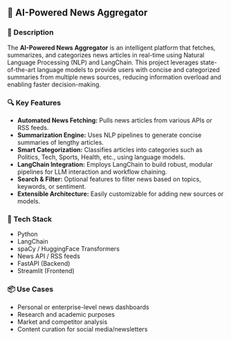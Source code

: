 


## 📰 AI-Powered News Aggregator

### 📌 Description

The **AI-Powered News Aggregator** is an intelligent platform that fetches, summarizes, and categorizes news articles in real-time using Natural Language Processing (NLP) and LangChain. This project leverages state-of-the-art language models to provide users with concise and categorized summaries from multiple news sources, reducing information overload and enabling faster decision-making.

### 🔍 Key Features

- **Automated News Fetching:** Pulls news articles from various APIs or RSS feeds.
- **Summarization Engine:** Uses NLP pipelines to generate concise summaries of lengthy articles.
- **Smart Categorization:** Classifies articles into categories such as Politics, Tech, Sports, Health, etc., using language models.
- **LangChain Integration:** Employs LangChain to build robust, modular pipelines for LLM interaction and workflow chaining.
- **Search & Filter:** Optional features to filter news based on topics, keywords, or sentiment.
- **Extensible Architecture:** Easily customizable for adding new sources or models.

### 🧠 Tech Stack

- Python
- LangChain
- spaCy / HuggingFace Transformers
- News API / RSS feeds
- FastAPI  (Backend)
- Streamlit  (Frontend)

### 📦 Use Cases

- Personal or enterprise-level news dashboards
- Research and academic purposes
- Market and competitor analysis
- Content curation for social media/newsletters

